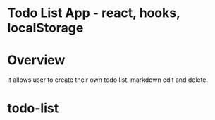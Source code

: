 # Todo List App - react, hooks, localStorage

# Overview
  It allows user to create their own todo list.
  markdown edit and delete. 

# todo-list
